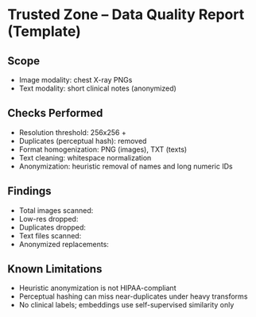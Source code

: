 # Trusted Zone – Data Quality Report (Template)

## Scope
- Image modality: chest X-ray PNGs
- Text modality: short clinical notes (anonymized)

## Checks Performed
- Resolution threshold: 256x256 +
- Duplicates (perceptual hash): removed
- Format homogenization: PNG (images), TXT (texts)
- Text cleaning: whitespace normalization
- Anonymization: heuristic removal of names and long numeric IDs

## Findings
- Total images scanned: <N>
- Low-res dropped: <N>
- Duplicates dropped: <N>
- Text files scanned: <N>
- Anonymized replacements: <N>

## Known Limitations
- Heuristic anonymization is not HIPAA-compliant
- Perceptual hashing can miss near-duplicates under heavy transforms
- No clinical labels; embeddings use self-supervised similarity only
